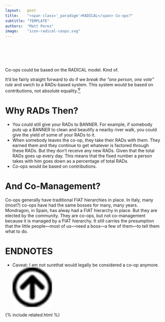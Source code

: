 ```yaml
---
layout:   post
title:    "<span class='_paradigm'>RADICAL</span> Co-ops?"
subtitle: "TEMPLATE"
authors:  "Matt Perez"
image:    "icon-radical-coops.svg"
---
```


<div style="display:none;">
 <p>Co-ops could be based on the <span class="_paradigm">RADICAL</span> model. Kind of.</p>
</div>

<h1>&nbsp;</h1>
 <p>Co-ops could be based on the <span class="_paradigm">RADICAL</span> model. Kind of.</p>
 <p>It&rsquo;d be fairly straight forward to do if we <em>break the &ldquo;one person, one vote&rdquo; rule</em> and swich to a <span class="_paradigm">RAD</span>s-based system. This system would be based on contributions, not absolute equality.<a href="#en01"><sup id="bm01">&nabla;&hairsp;</sup></a></p>

<h1>Why <span class="_paradigm">RAD</span>s Then?</h1>
 <ul>
  <li>You could still give your <span class="_paradigm">RAD</span>s to <span class='_paradigm'>BANNER</span>. For example, if somebody puts up a <span class='_paradigm'>BANNER</span> to clean and beautify a nearby river walk, you could give the yield of some of your <span class="_paradigm">RAD</span>s to it.</li>
  <li>When somebody leaves the co-op, they take their <span class="_paradigm">RAD</span>s with them. They earned them and they continue to get whatever is factored through these <span class="_paradigm">RAD</span>s. But they don’t receive any new <span class="_paradigm">RAD</span>s. Given that the total <span class="_paradigm">RAD</span>s goes up every day. This means that the fixed number a person takes with him goes down as a percentage of total <span class="_paradigm">RAD</span>s.</li>
  <li>Co-ops would be based on contributions.</li>
 </ul>

<h1>And Co-Management?</h1>
 <p>Co-ops generally have traditional <span class="_paradigm">FIAT</span> hierarchies in place. In Italy, many (most?) co-ops have had the same bosses for many, many years. Mondragon, in Spain, has alway had a <span class="_paradigm">FIAT</span> hierarchy in place. <span class="_quotespan">But they are elected by the community.</span> They are co-ops, but not co-management because it is managed by a <span class="_paradigm">FIAT</span> hierarchy. It still carries the presumption that the little people&mdash;most of us&mdash;need a boss&mdash;a few of them&mdash;to tell them what to do.</p>
<h1 class="_section">ENDNOTES</h1>
 <ul>
  <li id="en01">
   <p class="_list-item">
    Caveat: I am not surethat would legally be considered a co-op anymore.
    <a class="_uparrow" href="#bm01"><img src="/assets/img/arrow-up-icon.png"></a>
   </p>
  </li>
 </ul>

{% include related.html %}
